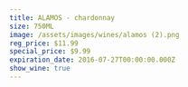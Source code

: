 ```yaml
---
title: ALAMOS - chardonnay
size: 750ML
image: /assets/images/wines/alamos (2).png
reg_price: $11.99
special_price: $9.99
expiration_date: 2016-07-27T00:00:00.000Z
show_wine: true
---
```




